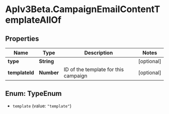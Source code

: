 # ApIv3Beta.CampaignEmailContentTemplateAllOf

## Properties

Name | Type | Description | Notes
------------ | ------------- | ------------- | -------------
**type** | **String** |  | [optional] 
**templateId** | **Number** | ID of the template for this campaign | [optional] 



## Enum: TypeEnum


* `template` (value: `"template"`)




